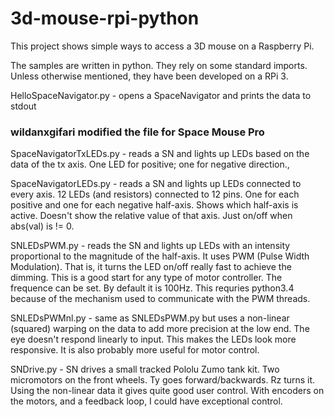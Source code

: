# 3d-mouse-rpi-python
This project shows simple ways to access a 3D mouse on a Raspberry Pi.  

The samples are written in python.  They rely on some standard imports.
Unless otherwise mentioned, they have been developed on a RPi 3.

HelloSpaceNavigator.py - opens a SpaceNavigator and prints the data to stdout

### wildanxgifari modified the file for Space Mouse Pro

SpaceNavigatorTxLEDs.py - reads a SN and lights up LEDs based on the data of the tx axis.  One LED for positive; one for negative direction.,

SpaceNavigatorLEDs.py - reads a SN and lights up LEDs connected to every axis.  12 LEDs (and resistors) connected to 12 pins.  One for each positive and one for each negative half-axis.  Shows which half-axis is active.  Doesn't show the relative value of that axis.  Just on/off when abs(val) is != 0.

SNLEDsPWM.py - reads the SN and lights up LEDs with an intensity proportional to the magnitude of the half-axis.  It uses PWM (Pulse Width Modulation). That is, it turns the LED on/off really fast to achieve the dimming. This is a good start for any type of motor controller.  The frequence can be set.  By default it is 100Hz.   This requries python3.4 because of the mechanism used to communicate with the PWM threads.

SNLEDsPWMnl.py - same as SNLEDsPWM.py but uses a non-linear (squared) warping on the data to add more precision at the low end.
The eye doesn't respond linearly to input.  This makes the LEDs look more responsive.  It is also probably more useful for motor control.

SNDrive.py - SN drives a small tracked Pololu Zumo tank kit.  Two micromotors on the front wheels.  Ty goes forward/backwards.  Rz turns it.  Using the non-linear data it gives quite good user control.  With encoders on the motors, and a feedback loop, I could have exceptional control.
